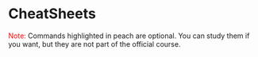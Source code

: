 # CheatSheets

<span style="color:red"> Note: </span> Commands highlighted in peach are optional. You can study them if you want, but they are not part of the official course.
